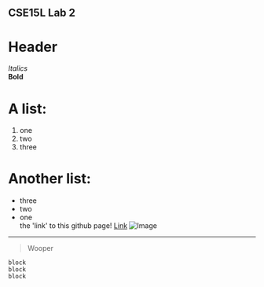 ## CSE15L Lab 2 
# Header
*Italics* </br>
**Bold**
# A list:
1. one
2. two
3. three
# Another list:
* three
* two
* one</br>
the 'link' to this github page!
[Link](https://github.com/AlexPazCS/cse15l-lab-reports)
![Image](https://oyster.ignimgs.com/mediawiki/apis.ign.com/pokemon-diamond-version/f/f2/Wooper.jpg?width=325)
---
> Wooper </br>
```
block
block
block
```
